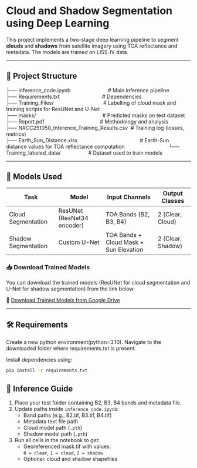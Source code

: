 # Cloud and Shadow Segmentation using Deep Learning

This project implements a two-stage deep learning pipeline to segment **clouds** and **shadows** from satellite imagery using TOA reflectance and metadata. The models are trained on LISS-IV data.

---

## 📂 Project Structure

├── inference_code.ipynb&emsp;&emsp;&emsp;&emsp;&emsp;&emsp;&emsp;&nbsp;# Main inference pipeline  
├── Requirements.txt&emsp;&emsp;&emsp;&emsp;&emsp;&emsp;&emsp;&emsp;&nbsp;# Dependencies  
├── Training_Files/&emsp;&emsp;&emsp;&emsp;&emsp;&emsp;&emsp;&emsp;&nbsp;&nbsp;&nbsp;&nbsp;&nbsp;&nbsp;# Labelling of cloud mask and training scripts for ResUNet and U-Net  
├── masks/&emsp;&emsp;&emsp;&emsp;&emsp;&emsp;&emsp;&emsp;&emsp;&emsp;&emsp;&nbsp;&nbsp;&nbsp;&nbsp;&nbsp;&nbsp;&nbsp;# Predicted masks on test dataset  
├── Report.pdf&emsp;&emsp;&emsp;&emsp;&emsp;&emsp;&emsp;&emsp;&emsp;&emsp;&nbsp;&nbsp;&nbsp;# Methodology and analysis  
├── NRCC251050_Inference_Training_Results.csv&nbsp;&nbsp;# Training log (losses, metrics)  
├── Earth_Sun_Distance.xlsx &emsp;&emsp;&emsp;&emsp;&emsp;&emsp;&emsp;&emsp;&emsp;&emsp;&emsp;&nbsp;&nbsp;&nbsp;# Earth-Sun distance values for TOA reflectance computation   &emsp;&emsp;&emsp;&emsp;&emsp;&emsp;&emsp;&emsp;
└── Training_labeled_data/&emsp;&emsp;&emsp;&emsp;&nbsp;&nbsp;&nbsp;&nbsp;&nbsp;# Dataset used to train models 

---

## 🧠 Models Used

| Task              | Model         | Input Channels                        | Output Classes |
|-------------------|---------------|----------------------------------------|----------------|
| Cloud Segmentation | ResUNet (ResNet34 encoder) | TOA Bands (B2, B3, B4)                | 2 (Clear, Cloud) |
| Shadow Segmentation | Custom U-Net | TOA Bands + Cloud Mask + Sun Elevation | 2 (Clear, Shadow) |

### 📥 Download Trained Models

You can download the trained models (ResUNet for cloud segmentation and U-Net for shadow segmentation) from the link below:

🔗 [Download Trained Models from Google Drive](https://drive.google.com/drive/folders/1xBxLID2WZCi-sdtOShIQH45Kh4kw8s-X?usp=sharing])

---

## 🛠️ Requirements

Create a new python environment(python=3.10). Navigate to the downloaded folder where requirements.txt is present.

Install dependencies using:

```bash
pip install -r requirements.txt

```
## 🚀 Inference Guide

1. Place your test folder containing B2, B3, B4 bands and metadata file.
2. Update paths inside `inference_code.ipynb`:
   - Band paths (e.g., B2.tif, B3.tif, B4.tif)
   - Metadata text file path
   - Cloud model path (`.pth`)
   - Shadow model path (`.pth`)
3. Run all cells in the notebook to get:
   - Georeferenced mask.tif with values:  
     `0 = clear`, `1 = cloud`, `2 = shadow`
   - Optional: cloud and shadow shapefiles
